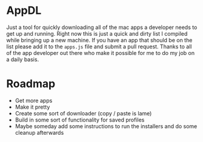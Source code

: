 # AppDL
Just a tool for quickly downloading all of the mac apps a developer needs to get up and running. Right now this is just a quick and dirty list I compiled while bringing up a new machine. If you have an app that should be on the list please add it to the `apps.js` file and submit a pull request. Thanks to all of the app developer out there who make it possible for me to do my job on a daily basis.

# Roadmap
* Get more apps
* Make it pretty
* Create some sort of downloader (copy / paste is lame)
* Build in some sort of functionality for saved profiles
* Maybe someday add some instructions to run the installers and do some cleanup afterwards